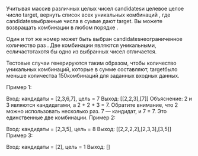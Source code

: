 Учитывая массив различных целых чисел candidatesи целевое целое число target, вернуть список всех уникальных комбинаций , где candidatesвыбранные числа в сумме дают target. Вы можете возвращать комбинации в любом порядке .

Один и тот же номер может быть выбран candidatesнеограниченное количество раз . Две комбинации являются уникальными, есличастотахотя бы одно из выбранных чисел отличается.

Тестовые случаи генерируются таким образом, чтобы количество уникальных комбинаций, которые в сумме составляют, targetбыло меньше количества 150комбинаций для заданных входных данных.

Пример 1:

Вход: кандидаты = [2,3,6,7], цель = 7
Выход: [[2,2,3],[7]]
Объяснение:
2 и 3 являются кандидатами, а 2 + 2 + 3 = 7. Обратите внимание, что 2 можно использовать несколько раз.
7 — кандидат, и 7 = 7.
Это единственные две комбинации.
Пример 2:

Вход: кандидаты = [2,3,5], цель = 8
Выход: [[2,2,2,2],[2,3,3],[3,5]]
Пример 3:

Вход: кандидаты = [2], цель = 1
Выход: []
